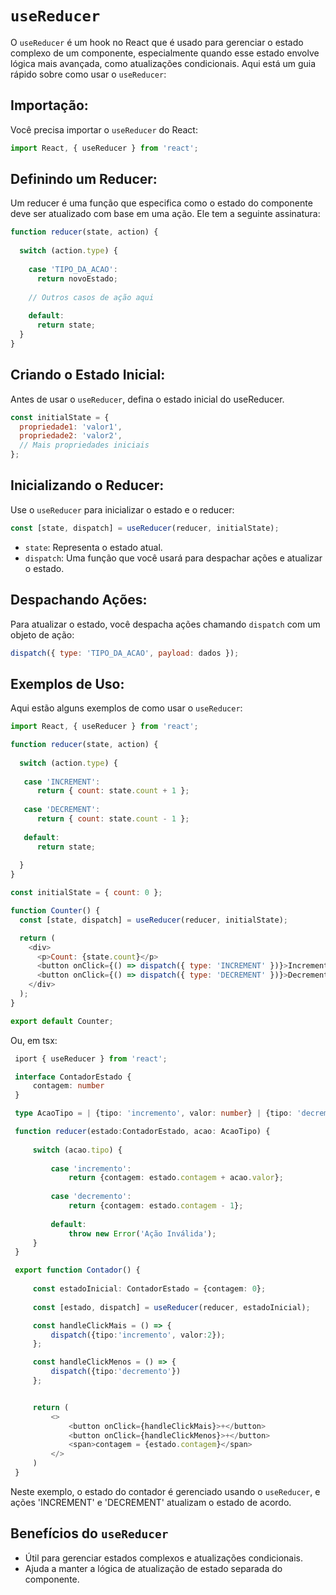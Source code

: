 # `useReducer`

O `useReducer` é um hook no React que é usado para gerenciar o estado complexo de um componente, especialmente quando esse estado envolve lógica mais avançada, como atualizações condicionais. Aqui está um guia rápido sobre como usar o `useReducer`:

## **Importação:**

   Você precisa importar o `useReducer` do React:

   ```javascript
   import React, { useReducer } from 'react';
   ```

## **Definindo um Reducer:**

   Um reducer é uma função que especifica como o estado do componente deve ser atualizado com base em uma ação. Ele tem a seguinte assinatura:

   ```javascript
   function reducer(state, action) {
     
     switch (action.type) {
       
       case 'TIPO_DA_ACAO':
         return novoEstado;
       
       // Outros casos de ação aqui
       
       default:
         return state;
     }
   }
   ```

## **Criando o Estado Inicial:**

   Antes de usar o `useReducer`, defina o estado inicial do useReducer. 

   ```javascript
   const initialState = {
     propriedade1: 'valor1',
     propriedade2: 'valor2',
     // Mais propriedades iniciais
   };
   ```

## **Inicializando o Reducer:**

   Use o `useReducer` para inicializar o estado e o reducer:

   ```javascript
   const [state, dispatch] = useReducer(reducer, initialState);
   ```

   - `state`: Representa o estado atual.
   - `dispatch`: Uma função que você usará para despachar ações e atualizar o estado.

## **Despachando Ações:**

   Para atualizar o estado, você despacha ações chamando `dispatch` com um objeto de ação:

   ```javascript
   dispatch({ type: 'TIPO_DA_ACAO', payload: dados });
   ```

## **Exemplos de Uso:**

   Aqui estão alguns exemplos de como usar o `useReducer`:

   ```javascript
   import React, { useReducer } from 'react';

   function reducer(state, action) {
     
     switch (action.type) {
     
      case 'INCREMENT':
         return { count: state.count + 1 };
      
      case 'DECREMENT':
         return { count: state.count - 1 };
      
      default:
         return state;
     
     }
   }

   const initialState = { count: 0 };

   function Counter() {
     const [state, dispatch] = useReducer(reducer, initialState);

     return (
       <div>
         <p>Count: {state.count}</p>
         <button onClick={() => dispatch({ type: 'INCREMENT' })}>Increment</button>
         <button onClick={() => dispatch({ type: 'DECREMENT' })}>Decrement</button>
       </div>
     );
   }

   export default Counter;
   ```

Ou, em tsx:

   ```typescript
    iport { useReducer } from 'react';

    interface ContadorEstado {
        contagem: number
    }

    type AcaoTipo = | {tipo: 'incremento', valor: number} | {tipo: 'decremento'};

    function reducer(estado:ContadorEstado, acao: AcaoTipo) {
        
        switch (acao.tipo) {
            
            case 'incremento':
                return {contagem: estado.contagem + acao.valor};
            
            case 'decremento':
                return {contagem: estado.contagem - 1};
            
            default:
                throw new Error('Ação Inválida');
        }
    }

    export function Contador() {
        
        const estadoInicial: ContadorEstado = {contagem: 0};
        
        const [estado, dispatch] = useReducer(reducer, estadoInicial);

        const handleClickMais = () => {
            dispatch({tipo:'incremento', valor:2});
        };

        const handleClickMenos = () => {
            dispatch({tipo:'decremento'})
        };


        return (
            <>
                <button onClick={handleClickMais}>+</button>
                <button onClick={handleClickMenos}>+</button>
                <span>contagem = {estado.contagem}</span>
            </>
        )
    }
   ```

   Neste exemplo, o estado do contador é gerenciado usando o `useReducer`, e ações 'INCREMENT' e 'DECREMENT' atualizam o estado de acordo.

## **Benefícios do `useReducer`**

   - Útil para gerenciar estados complexos e atualizações condicionais.
   - Ajuda a manter a lógica de atualização de estado separada do componente.
